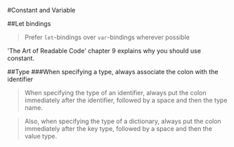 #Constant and Variable

##Let bindings
> Prefer `let`-bindings over `var`-bindings wherever possible

'The Art of Readable Code' chapter 9 explains why you should use constant.

##Type
###When specifying a type, always associate the colon with the identifier
> When specifying the type of an identifier, always put the colon immediately after the identifier, followed by a space and then the type name.

> Also, when specifying the type of a dictionary, always put the colon immediately after the key type, followed by a space and then the value type.
